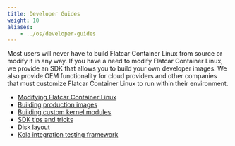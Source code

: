 ```yaml
---
title: Developer Guides
weight: 10
aliases:
    - ../os/developer-guides
---
```


Most users will never have to build Flatcar Container Linux from source or modify it in any way. If you have a need to modify Flatcar Container Linux, we provide an SDK that allows you to build your own developer images. We also provide OEM functionality for cloud providers and other companies that must customize Flatcar Container Linux to run within their environment.

* [Modifying Flatcar Container Linux][mod-cl]
* [Building production images][production-images]
* [Building custom kernel modules][kernel-modules]
* [SDK tips and tricks][sdk-tips]
* [Disk layout][disk-layout]
* [Kola integration testing framework][mantle-utils]

[sdk-tips]: sdk-tips-and-tricks
[disk-layout]: sdk-disk-partitions
[production-images]: sdk-building-production-images
[mod-cl]: sdk-modifying-flatcar
[kernel-modules]: kernel-modules
[mantle-utils]: https://github.com/flatcar-linux/mantle/blob/master/README.md#kola
